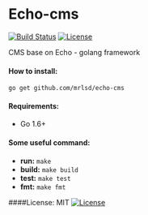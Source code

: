 # Echo-cms 
[![Build Status](https://travis-ci.org/mrLSD/echo-cms.svg?branch=master)](https://travis-ci.org/mrLSD/echo-cms) [![License](http://img.shields.io/badge/license-mit-blue.svg?style=flat-square)](https://raw.githubusercontent.com/mrLSD/echo-cms/master/LICENSE)

CMS base on Echo - golang framework
#### How to install:
`go get github.com/mrlsd/echo-cms`

#### Requirements:
* Go 1.6+
  
#### Some useful command:
* **run:** `make`
* **build:** `make build`
* **test:** `make test`
* **fmt:** `make fmt`

####License: MIT [![License](http://img.shields.io/badge/license-mit-blue.svg?style=flat-square)](https://raw.githubusercontent.com/mrLSD/echo-cms/master/LICENSE)
